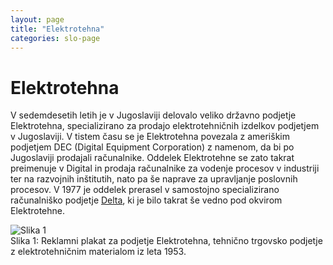 ```yaml
---
layout: page
title: "Elektrotehna"
categories: slo-page
---
```


# Elektrotehna

V sedemdesetih letih je v Jugoslaviji delovalo veliko državno podjetje Elektrotehna,
specializirano za prodajo elektrotehničnih izdelkov podjetjem v Jugoslaviji. V tistem času se
je Elektrotehna povezala z ameriškim podjetjem DEC (Digital Equipment Corporation) z
namenom, da bi po Jugoslaviji prodajali računalnike. Oddelek Elektrotehne se zato takrat
preimenuje v Digital in prodaja računalnike za vodenje procesov v industriji ter na razvojnih
inštitutih, nato pa še naprave za upravljanje poslovnih procesov. V 1977 je oddelek prerasel v
samostojno specializirano računalniško podjetje [Delta](../delta), ki je bilo takrat še vedno pod okvirom
Elektrotehne.

![Slika 1]({{site.baseurl}}/assets/img/zgodovina/elek1.png)  
Slika 1: Reklamni plakat za podjetje Elektrotehna, tehnično trgovsko podjetje z elektrotehničnim materialom iz leta 1953.
